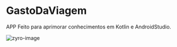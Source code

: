 # GastoDaViagem
APP Feito para aprimorar conhecimentos em Kotlin e AndroidStudio.

![zyro-image](https://user-images.githubusercontent.com/102183014/181134269-33398d8e-5d7d-4779-80b0-3963c6ff8fff.png)
